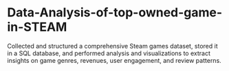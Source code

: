 # Data-Analysis-of-top-owned-game-in-STEAM
Collected and structured a comprehensive Steam games dataset, stored it in a SQL database, and performed analysis and visualizations to extract insights on game genres, revenues, user engagement, and review patterns.
